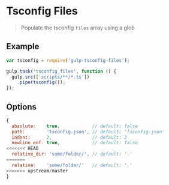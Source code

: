 # Tsconfig Files

> Populate the tsconfig `files` array using a glob

## Example

``` js
var tsconfig = require('gulp-tsconfig-files');

gulp.task('tsconfig_files', function () {
  gulp.src(['scripts/**/*.ts'])
    .pipe(tsconfig());
});
```

## Options

``` js
{
  absolute:    true,            // default: false
  path:        'tsconfig.json', // default: 'tsconfig.json'
  indent:      2,               // default: 2
  newline_eof: true,            // default: false
<<<<<<< HEAD
  relative_dir: 'some/folder/', // default: '.'
=======
  relative:    'some/folder/'   // default: '.'
>>>>>>> upstream/master
}
```
